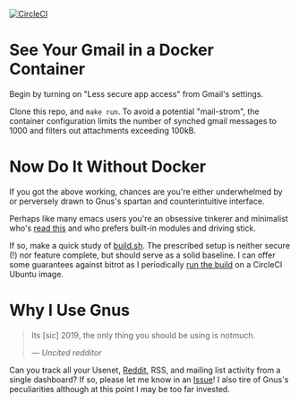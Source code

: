 [![CircleCI](https://circleci.com/gh/dickmao/gnus-imap-walkthrough/tree/master.svg?style=svg)](https://circleci.com/gh/dickmao/gnus-imap-walkthrough/tree/master)

# See Your Gmail in a Docker Container
Begin by turning on "Less secure app access" from Gmail's settings.

Clone this repo, and `make run`.  To avoid a potential "mail-strom", the container configuration limits the number of synched gmail messages to 1000 and filters out attachments exceeding 100kB.

# Now Do It Without Docker
If you got the above working, chances are you're either underwhelmed by or perversely drawn to Gnus's spartan and counterintuitive interface.

Perhaps like many emacs users you're an obsessive tinkerer and minimalist who's [read this](https://www.reddit.com/r/emacs/comments/54ox9p/how_do_work_with_mailing_lists/d84rz9e?utm_source=share&utm_medium=web2x) and who prefers built-in modules and driving stick.

If so, make a quick study of [build.sh](https://github.com/dickmao/gnus-imap-walkthrough/blob/master/build.sh).  The prescribed setup is neither secure (!) nor feature complete, but should serve as a solid baseline.  I can offer some guarantees against bitrot as I periodically [run the build](https://circleci.com/gh/dickmao/gnus-imap-walkthrough) on a CircleCI Ubuntu image.

# Why I Use Gnus
> Its [sic] 2019, the only thing you should be using is notmuch.
>
> &mdash; <cite>Uncited redditor</cite>

Can you track all your Usenet, [Reddit](https://github.com/dickmao/nnreddit), RSS, and mailing list activity from a single dashboard?  If so, please let me know in an [Issue](https://github.com/dickmao/gnus-imap-walkthrough/issues)!  I also tire of Gnus's peculiarities although at this point I may be too far invested.
